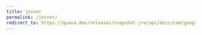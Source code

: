 ```yaml
---
title: joiner
permalink: /joiner/
redirect_to: https://guava.dev/releases/snapshot-jre/api/docs/com/google/common/base/Joiner.html
---
```

